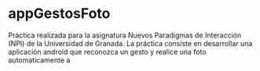 
appGestosFoto
===================================

Práctica realizada para la asignatura Nuevos Paradigmas de Interacción (NPI) de la Universidad de Granada.
La práctica consiste en desarrollar una aplicación android que reconozca un gesto y realice una foto automaticamente a
